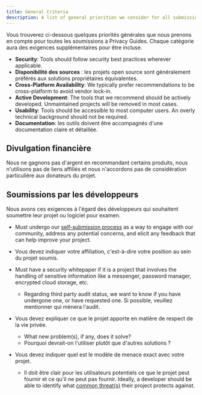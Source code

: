 ```yaml
---
title: General Criteria
description: A list of general priorities we consider for all submissions to Privacy Guides.
---
```


Vous trouverez ci-dessous quelques priorités générales que nous prenons en compte pour toutes les soumissions à Privacy Guides. Chaque catégorie aura des exigences supplémentaires pour être incluse.

- **Security**: Tools should follow security best practices wherever applicable.
- **Disponibilité des sources** : les projets open source sont généralement préférés aux solutions propriétaires équivalentes.
- **Cross-Platform Availability**: We typically prefer recommendations to be cross-platform to avoid vendor lock-in.
- **Active Development**: The tools that we recommend should be actively developed. Unmaintained projects will be removed in most cases.
- **Usability**: Tools should be accessible to most computer users. An overly technical background should not be required.
- **Documentation**: les outils doivent être accompagnés d'une documentation claire et détaillée.

## Divulgation financière

Nous ne gagnons pas d'argent en recommandant certains produits, nous n'utilisons pas de liens affiliés et nous n'accordons pas de considération particulière aux donateurs du projet.

## Soumissions par les développeurs

Nous avons ces exigences à l'égard des développeurs qui souhaitent soumettre leur projet ou logiciel pour examen.

- Must undergo our [self-submission process](https://discuss.privacyguides.net/t/about-the-project-showcase-category/114) as a way to engage with our community, address any potential concerns, and elicit any feedback that can help improve your project.

- Vous devez indiquer votre affiliation, c'est-à-dire votre position au sein du projet soumis.

- Must have a security whitepaper if it is a project that involves the handling of sensitive information like a messenger, password manager, encrypted cloud storage, etc.
    - Regarding third party audit status, we want to know if you have undergone one, or have requested one. Si possible, veuillez mentionner qui mènera l'audit.

- Vous devez expliquer ce que le projet apporte en matière de respect de la vie privée.
    - What new problem(s), if any, does it solve?
    - Pourquoi devrait-on l'utiliser plutôt que d'autres solutions ?

- Vous devez indiquer quel est le modèle de menace exact avec votre projet.
    - Il doit être clair pour les utilisateurs potentiels ce que le projet peut fournir et ce qu'il ne peut pas fournir. Ideally, a developer should be able to identify what [common threat(s)](../basics/common-threats.md) their project protects against.
